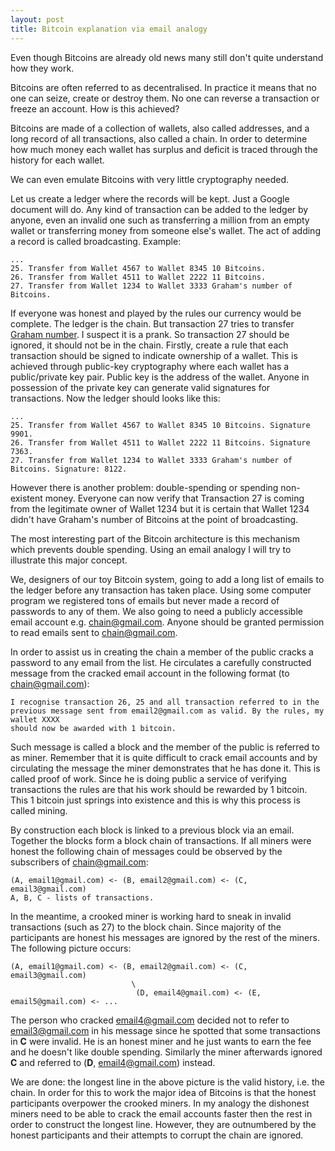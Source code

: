 ```yaml
---
layout: post
title: Bitcoin explanation via email analogy
---
```


Even though Bitcoins are already old news many still don't quite understand how
they work.

Bitcoins are often referred to as decentralised. In practice it means that
no one can seize, create or destroy them. No one can reverse a transaction
or freeze an account. How is this achieved?

Bitcoins are made of a collection of wallets, also called addresses, and a long
record of all transactions, also called a chain. In order to determine how much
money each wallet has surplus and deficit is traced through the history for
each wallet.

We can even emulate Bitcoins with very little cryptography needed.

Let us create a ledger where the records will be kept. Just a Google document
will do.  Any kind of transaction can be added to the ledger by anyone, even
an invalid one such as transferring a million from an empty wallet or
transferring money from someone else's wallet. The act of adding a record is
called broadcasting. Example:

~~~ text
...
25. Transfer from Wallet 4567 to Wallet 8345 10 Bitcoins.
26. Transfer from Wallet 4511 to Wallet 2222 11 Bitcoins.
27. Transfer from Wallet 1234 to Wallet 3333 Graham's number of Bitcoins.

~~~

If everyone was honest and played by the rules our currency would be
complete. The ledger is the chain. But transaction 27 tries to transfer
[Graham number][graham]. I suspect it is a prank. So transaction 27 should be
ignored, it should not be in the chain. Firstly, create a rule that each
transaction should be signed to indicate ownership of a wallet. This is
achieved through public-key cryptography where each wallet has a public/private
key pair.  Public key is the address of the wallet. Anyone in possession of the
private key can generate valid signatures for transactions. Now the ledger
should looks like this:

~~~ text
...
25. Transfer from Wallet 4567 to Wallet 8345 10 Bitcoins. Signature 9901.
26. Transfer from Wallet 4511 to Wallet 2222 11 Bitcoins. Signature 7363.
27. Transfer from Wallet 1234 to Wallet 3333 Graham's number of Bitcoins. Signature: 8122.

~~~

However there is another problem: double-spending or spending non-existent
money. Everyone can now verify that Transaction 27 is coming from the
legitimate owner of Wallet 1234 but it is certain that Wallet 1234 didn't
have Graham's number of Bitcoins at the point of broadcasting.

The most interesting part of the Bitcoin architecture is this mechanism which
prevents double spending. Using an email analogy I will try to illustrate this
major concept.

We, designers of our toy Bitcoin system, going to add a long list of
emails to the ledger before any transaction has taken place. Using some
computer program we registered tons of emails but never made a record of
passwords to any of them. We also going to need a publicly accessible
email account e.g. chain@gmail.com. Anyone should be granted permission to read
emails sent to chain@gmail.com.

In order to assist us in creating the chain a member of the public cracks a
password to any email from the list. He circulates a carefully constructed
message from the cracked email account in the following format (to
chain@gmail.com):

~~~
I recognise transaction 26, 25 and all transaction referred to in the
previous message sent from email2@gmail.com as valid. By the rules, my wallet XXXX
should now be awarded with 1 bitcoin.

~~~

Such message is called a block and the member of the public is referred to
as miner. Remember that it is quite difficult to crack email accounts and by
circulating the message the miner demonstrates that he has done it. This is
called proof of work. Since he is doing public a service of verifying
transactions the rules are that his work should be rewarded by 1 bitcoin.
This 1 bitcoin just springs into existence and this is why this process is
called mining.

By construction each block is linked to a previous block via an email.
Together the blocks form a block chain of transactions. If all miners were
honest the following chain of messages could be observed by the subscribers
of chain@gmail.com:

~~~ text
(A, email1@gmail.com) <- (B, email2@gmail.com) <- (C, email3@gmail.com)
A, B, C - lists of transactions.

~~~

In the meantime, a crooked miner is working hard to sneak in invalid
transactions (such as 27) to the block chain. Since majority of the
participants are honest his messages are ignored by the rest of the miners.
The following picture occurs:

~~~ text
(A, email1@gmail.com) <- (B, email2@gmail.com) <- (C, email3@gmail.com)
                           \
                            (D, email4@gmail.com) <- (E, email5@gmail.com) <- ...

~~~

The person who cracked email4@gmail.com decided not to refer to email3@gmail.com
in his message since he spotted that some transactions in **C** were invalid.
He is an honest miner and he just wants to earn the fee and he doesn't like
double spending. Similarly the miner afterwards ignored **C** and referred to
(**D**, email4@gmail.com) instead.

We are done: the longest line in the above picture is the valid history, i.e.
the chain. In order for this to work the major idea of Bitcoins is that the
honest participants overpower the crooked miners. In my analogy the dishonest
miners need to be able to crack the email accounts faster then the rest in
order to construct the longest line.  However, they are outnumbered by the
honest participants and their attempts to corrupt the chain are ignored.

[graham]: http://waitbutwhy.com/2014/11/1000000-grahams-number.html
